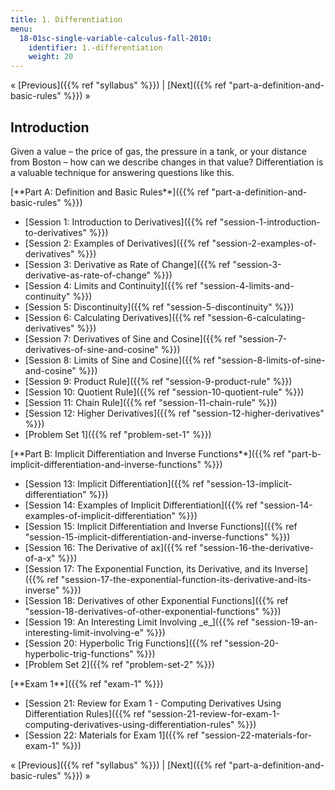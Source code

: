 ```yaml
---
title: 1. Differentiation
menu:
  18-01sc-single-variable-calculus-fall-2010:
    identifier: 1.-differentiation
    weight: 20
---
```

« [Previous]({{% ref "syllabus" %}}) | [Next]({{% ref "part-a-definition-and-basic-rules" %}}) »

Introduction
------------

Given a value – the price of gas, the pressure in a tank, or your distance from Boston – how can we describe changes in that value? Differentiation is a valuable technique for answering questions like this.

[\*\*Part A: Definition and Basic Rules\*\*]({{% ref "part-a-definition-and-basic-rules" %}})

*   [Session 1: Introduction to Derivatives]({{% ref "session-1-introduction-to-derivatives" %}})
*   [Session 2: Examples of Derivatives]({{% ref "session-2-examples-of-derivatives" %}})
*   [Session 3: Derivative as Rate of Change]({{% ref "session-3-derivative-as-rate-of-change" %}})
*   [Session 4: Limits and Continuity]({{% ref "session-4-limits-and-continuity" %}})
*   [Session 5: Discontinuity]({{% ref "session-5-discontinuity" %}})
*   [Session 6: Calculating Derivatives]({{% ref "session-6-calculating-derivatives" %}})
*   [Session 7: Derivatives of Sine and Cosine]({{% ref "session-7-derivatives-of-sine-and-cosine" %}})
*   [Session 8: Limits of Sine and Cosine]({{% ref "session-8-limits-of-sine-and-cosine" %}})
*   [Session 9: Product Rule]({{% ref "session-9-product-rule" %}})
*   [Session 10: Quotient Rule]({{% ref "session-10-quotient-rule" %}})
*   [Session 11: Chain Rule]({{% ref "session-11-chain-rule" %}})
*   [Session 12: Higher Derivatives]({{% ref "session-12-higher-derivatives" %}})
*   [Problem Set 1]({{% ref "problem-set-1" %}})

[\*\*Part B: Implicit Differentiation and Inverse Functions\*\*]({{% ref "part-b-implicit-differentiation-and-inverse-functions" %}})

*   [Session 13: Implicit Differentiation]({{% ref "session-13-implicit-differentiation" %}})
*   [Session 14: Examples of Implicit Differentiation]({{% ref "session-14-examples-of-implicit-differentiation" %}})
*   [Session 15: Implicit Differentiation and Inverse Functions]({{% ref "session-15-implicit-differentiation-and-inverse-functions" %}})
*   [Session 16: The Derivative of ax]({{% ref "session-16-the-derivative-of-a-x" %}})
*   [Session 17: The Exponential Function, its Derivative, and its Inverse]({{% ref "session-17-the-exponential-function-its-derivative-and-its-inverse" %}})
*   [Session 18: Derivatives of other Exponential Functions]({{% ref "session-18-derivatives-of-other-exponential-functions" %}})
*   [Session 19: An Interesting Limit Involving \_e\_]({{% ref "session-19-an-interesting-limit-involving-e" %}})
*   [Session 20: Hyperbolic Trig Functions]({{% ref "session-20-hyperbolic-trig-functions" %}})
*   [Problem Set 2]({{% ref "problem-set-2" %}})

[\*\*Exam 1\*\*]({{% ref "exam-1" %}})

*   [Session 21: Review for Exam 1 - Computing Derivatives Using Differentiation Rules]({{% ref "session-21-review-for-exam-1-computing-derivatives-using-differentiation-rules" %}})
*   [Session 22: Materials for Exam 1]({{% ref "session-22-materials-for-exam-1" %}})

« [Previous]({{% ref "syllabus" %}}) | [Next]({{% ref "part-a-definition-and-basic-rules" %}}) »